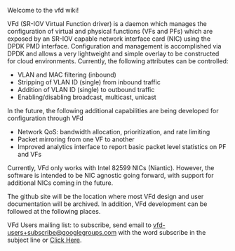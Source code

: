 Welcome to the vfd wiki!

VFd (SR-IOV Virtual Function driver) is a daemon which manages the configuration of virtual and physical functions (VFs and PFs) which are exposed by an SR-IOV capable network interface card (NIC) using the DPDK PMD interface. Configuration and management is accomplished via DPDK and allows a very lightweight and simple overlay to be constructed for cloud environments. Currently, the following attributes can be controlled:

* VLAN and MAC filtering (inbound)
* Stripping of VLAN ID (single) from inbound traffic
* Addition of VLAN ID (single) to outbound traffic
* Enabling/disabling broadcast, multicast, unicast

In the future, the following additional capabilities are being developed for configuration through VFd

* Network QoS: bandwidth allocation, prioritization, and rate limiting
* Packet mirroring from one VF to another
* Improved analytics interface to report basic packet level statistics on PF and VFs

Currently, VFd only works with Intel 82599 NICs (Niantic). However, the software is intended to be NIC agnostic going forward, with support for additional NICs coming in the future. 

The github site will be the location where most VFd design and user documentation will be archived. In addition, VFd development can be followed at the following places.

VFd Users mailing list: to subscribe, send email to vfd-users+subscribe@googlegroups.com with the word subscribe in the subject line or <a href="mailto:vfd-users+subscribe@googlegroups.com?subject=subscribe">Click Here</a>.
